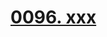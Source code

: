 # [0096. xxx](https://github.com/Tdahuyou/chrome/tree/main/0096.%20xxx)

<!-- region:toc -->

<!-- endregion:toc -->


